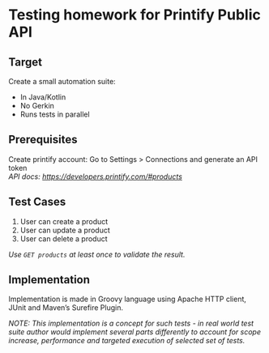 # Testing homework for Printify Public API
## Target
Create a small automation suite:
* In Java/Kotlin
* No Gerkin
* Runs tests in parallel
 
## Prerequisites
Create printify account:
   Go to Settings > Connections and generate an API token  
    _API docs: https://developers.printify.com/#products_

## Test Cases
1. User can create a product
2. User can update a product
3. User can delete a product

_Use `GET products` at least once to validate the result._

## Implementation
Implementation is made in Groovy language using Apache HTTP client, JUnit and Maven’s Surefire Plugin.

_*NOTE: This implementation is a concept for such tests - in real world test suite author would implement several parts differently to account for scope increase, performance and targeted execution of selected set of tests.*_